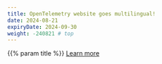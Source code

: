 ```yaml
---
title: OpenTelemetry website goes multilingual!
date: 2024-08-21
expiryDate: 2024-09-30
weight: -240821 # top
---
```


<i class="fas fa-language"></i> {{% param title %}}
[Learn more](/blog/2024/docs-localized/)

